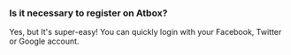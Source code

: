 
### Is it necessary to register on Atbox? ###
Yes, but It's super-easy! You can quickly login with your Facebook, Twitter or Google account.
